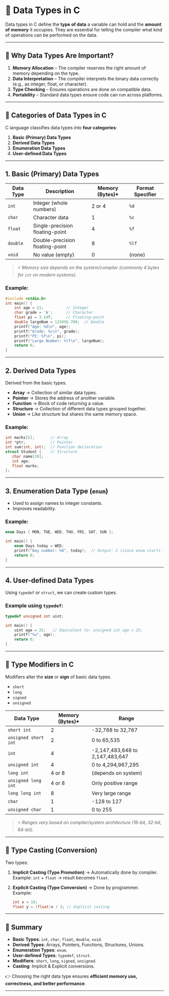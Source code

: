 # 📘 Data Types in C

Data types in C define the **type of data** a variable can hold and the **amount of memory** it occupies. They are essential for telling the compiler what kind of operations can be performed on the data.

---

## 🔹 Why Data Types Are Important?

1. **Memory Allocation** – The compiler reserves the right amount of memory depending on the type.  
2. **Data Interpretation** – The compiler interprets the binary data correctly (e.g., as integer, float, or character).  
3. **Type Checking** – Ensures operations are done on compatible data.  
4. **Portability** – Standard data types ensure code can run across platforms.

---

## 🔹 Categories of Data Types in C

C language classifies data types into **four categories**:

1. **Basic (Primary) Data Types**  
2. **Derived Data Types**  
3. **Enumeration Data Types**  
4. **User-defined Data Types**

---

## 1. **Basic (Primary) Data Types**

| Data Type | Description | Memory (Bytes)* | Format Specifier |
|-----------|-------------|-----------------|------------------|
| `int`     | Integer (whole numbers) | 2 or 4 | `%d` |
| `char`    | Character data | 1 | `%c` |
| `float`   | Single-precision floating-point | 4 | `%f` |
| `double`  | Double-precision floating-point | 8 | `%lf` |
| `void`    | No value (empty) | 0 | (none) |

> ⚡ *Memory size depends on the system/compiler (commonly 4 bytes for `int` on modern systems).*

### Example:
```c
#include <stdio.h>
int main() {
    int age = 21;          // Integer
    char grade = 'A';      // Character
    float pi = 3.14f;      // Floating-point
    double largeNum = 123456.789;  // Double
    printf("Age: %d\n", age);
    printf("Grade: %c\n", grade);
    printf("PI: %f\n", pi);
    printf("Large Number: %lf\n", largeNum);
    return 0;
}
```

---

## 2. **Derived Data Types**

Derived from the basic types.

- **Array** → Collection of similar data types.  
- **Pointer** → Stores the address of another variable.  
- **Function** → Block of code returning a value.  
- **Structure** → Collection of different data types grouped together.  
- **Union** → Like structure but shares the same memory space.

### Example:
```c
int marks[5];       // Array
int *ptr;           // Pointer
int sum(int, int);  // Function declaration
struct Student {    // Structure
   char name[20];
   int age;
   float marks;
};
```

---

## 3. **Enumeration Data Type (`enum`)**

- Used to assign names to integer constants.
- Improves readability.

### Example:
```c
enum Days { MON, TUE, WED, THU, FRI, SAT, SUN };

int main() {
    enum Days today = WED;
    printf("Day number: %d", today);  // Output: 2 (since enum starts from 0)
    return 0;
}
```

---

## 4. **User-defined Data Types**

Using `typedef` or `struct`, we can create custom types.

### Example using `typedef`:
```c
typedef unsigned int uint;

int main() {
    uint age = 25;   // Equivalent to: unsigned int age = 25;
    printf("%u", age);
    return 0;
}
```

---

## 🔹 Type Modifiers in C

Modifiers alter the **size** or **sign** of basic data types.

- `short`  
- `long`  
- `signed`  
- `unsigned`  

| Data Type | Memory (Bytes)* | Range |
|-----------|-----------------|-------|
| `short int` | 2 | -32,768 to 32,767 |
| `unsigned short int` | 2 | 0 to 65,535 |
| `int` | 4 | -2,147,483,648 to 2,147,483,647 |
| `unsigned int` | 4 | 0 to 4,294,967,295 |
| `long int` | 4 or 8 | (depends on system) |
| `unsigned long int` | 4 or 8 | Only positive range |
| `long long int` | 8 | Very large range |
| `char` | 1 | -128 to 127 |
| `unsigned char` | 1 | 0 to 255 |

> ⚡ *Ranges vary based on compiler/system architecture (16-bit, 32-bit, 64-bit).*

---

## 🔹 Type Casting (Conversion)

Two types:

1. **Implicit Casting (Type Promotion)** → Automatically done by compiler.  
   Example: `int` + `float` → result becomes `float`.  

2. **Explicit Casting (Type Conversion)** → Done by programmer.  
   Example:  
   ```c
   int x = 10;
   float y = (float)x / 3; // Explicit casting
   ```

---

## 🔹 Summary

- **Basic Types**: `int`, `char`, `float`, `double`, `void`.  
- **Derived Types**: Arrays, Pointers, Functions, Structures, Unions.  
- **Enumeration Types**: `enum`.  
- **User-defined Types**: `typedef`, `struct`.  
- **Modifiers**: `short`, `long`, `signed`, `unsigned`.  
- **Casting**: Implicit & Explicit conversions.  

👉 Choosing the right data type ensures **efficient memory use, correctness, and better performance**.

---
